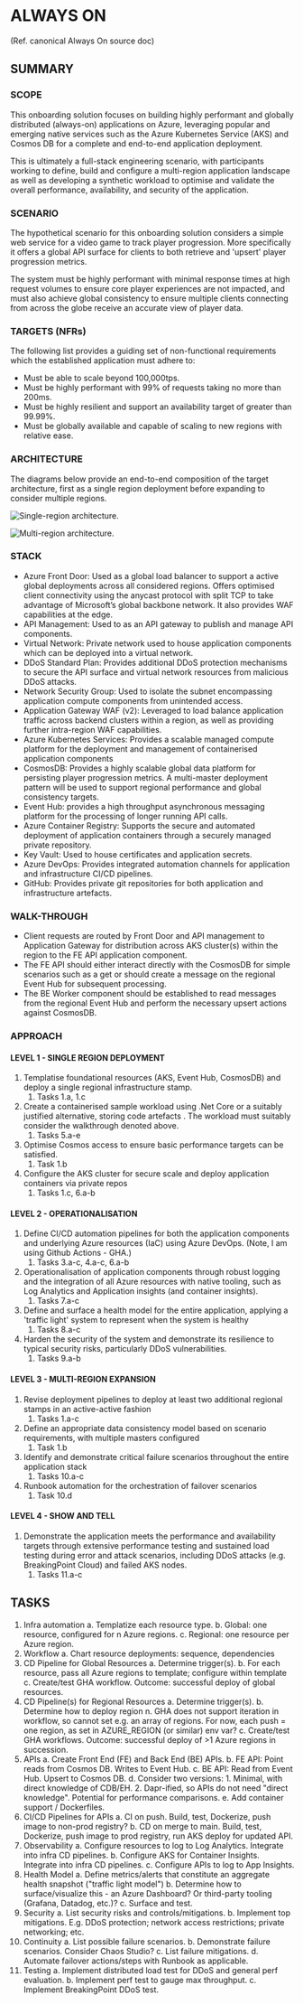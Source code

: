 # ALWAYS ON

(Ref. canonical Always On source doc)

## SUMMARY

### SCOPE

This onboarding solution focuses on building highly performant and globally distributed (always-on) applications on Azure, leveraging popular and emerging native services such as the Azure Kubernetes Service (AKS) and Cosmos DB for a complete and end-to-end application deployment.

This is ultimately a full-stack engineering scenario, with participants working to define, build and configure a multi-region application landscape as well as developing a synthetic workload to optimise and validate the overall performance, availability, and security of the application.

### SCENARIO

The hypothetical scenario for this onboarding solution considers a simple web service for a video game to track player progression. More specifically it offers a global API surface for clients to both retrieve and 'upsert' player progression metrics.
 
The system must be highly performant with minimal response times at high request volumes to ensure core player experiences are not impacted, and must also achieve global consistency to ensure multiple clients connecting from across the globe receive an accurate view of player data.

### TARGETS (NFRs)

The following list provides a guiding set of non-functional requirements which the established application must adhere to:

- Must be able to scale beyond 100,000tps.
- Must be highly performant with 99% of requests taking no more than 200ms.
- Must be highly resilient and support an availability target of greater than 99.99%.
- Must be globally available and capable of scaling to new regions with relative ease.

### ARCHITECTURE

The diagrams below provide an end-to-end composition of the target architecture, first as a single region deployment before expanding to consider multiple regions.

![Single-region architecture.](/media/images/arch1.png 'Single-region architecture')

![Multi-region architecture.](/media/images/arch2.png 'Multi-region architecture')

### STACK

- Azure Front Door: Used as a global load balancer to support a active global deployments across all considered regions. Offers optimised client connectivity using the anycast protocol with split TCP to take advantage of Microsoft’s global backbone network. It also provides WAF capabilities at the edge.
- API Management: Used to as an API gateway to publish and manage API components.
- Virtual Network: Private network used to house application components which can be deployed into a virtual network.
- DDoS Standard Plan: Provides additional DDoS protection mechanisms to secure the API surface and virtual network resources from malicious DDoS attacks.
- Network Security Group: Used to isolate the subnet encompassing application compute components from unintended access.
- Application Gateway WAF (v2): Leveraged to load balance application traffic across backend clusters within a region, as well as providing further intra-region WAF capabilities.
- Azure Kubernetes Services: Provides a scalable managed compute platform for the deployment and management of containerised application components
- CosmosDB: Provides a highly scalable global data platform for persisting player progression metrics. A multi-master deployment pattern will be used to support regional performance and global consistency targets.
- Event Hub: provides a high throughput asynchronous messaging platform for the processing of longer running API calls.
- Azure Container Registry: Supports the secure and automated deployment of application containers through a securely managed private repository.
- Key Vault: Used to house certificates and application secrets.
- Azure DevOps: Provides integrated automation channels for application and infrastructure CI/CD pipelines.
- GitHub: Provides private git repositories for both application and infrastructure artefacts.

### WALK-THROUGH

- Client requests are routed by Front Door and API management to Application Gateway for distribution across AKS cluster(s) within the region to the FE API application component.
- The FE API should either interact directly with the CosmosDB for simple scenarios such as a get or should create a message on the regional Event Hub for subsequent processing.
- The BE Worker component should be established to read messages from the regional Event Hub and perform the necessary upsert actions against CosmosDB.

### APPROACH

#### LEVEL 1 - SINGLE REGION DEPLOYMENT

1. Templatise foundational resources (AKS, Event Hub, CosmosDB)  and deploy a single regional infrastructure stamp.
   1. Tasks 1.a, 1.c
2. Create a containerised sample workload using .Net Core or a suitably justified alternative, storing code artefacts . The workload must suitably consider the walkthrough denoted above.
   1. Tasks 5.a-e
3. Optimise Cosmos access to ensure basic performance targets can be satisfied.
   1. Task 1.b
4. Configure the AKS cluster for secure scale and deploy application containers via private repos
   1. Tasks 1.c, 6.a-b

#### LEVEL 2 - OPERATIONALISATION

1. Define CI/CD automation pipelines for both the application components and underlying Azure resources (IaC) using Azure DevOps. (Note, I am using Github Actions - GHA.)
   1. Tasks 3.a-c, 4.a-c, 6.a-b
2. Operationalisation of application components through robust logging and the integration of all Azure resources with native tooling, such as Log Analytics and Application insights (and container insights).
   1. Tasks 7.a-c
3. Define and surface a health model for the entire application, applying a 'traffic light' system to represent when the system is healthy
   1. Tasks 8.a-c
4. Harden the security of the system and demonstrate its resilience to typical security risks, particularly DDoS vulnerabilities.
   1. Tasks 9.a-b

#### LEVEL 3 - MULTI-REGION EXPANSION

1. Revise deployment pipelines to deploy at least two additional regional stamps in an active-active fashion
   1. Tasks 1.a-c
2. Define an appropriate data consistency model based on scenario requirements, with multiple masters configured
   1. Task 1.b
3. Identify and demonstrate critical failure scenarios throughout the entire application stack
   1. Tasks 10.a-c
4. Runbook automation for the orchestration of failover scenarios
   1. Task 10.d

#### LEVEL 4 - SHOW AND TELL

1. Demonstrate the application meets the performance and availability targets through extensive performance testing and sustained load testing during error and attack scenarios, including DDoS attacks (e.g. BreakingPoint Cloud) and failed AKS nodes.
   1. Tasks 11.a-c

## TASKS

1. Infra automation
  a. Templatize each resource type.
  b. Global: one resource, configured for n Azure regions.
  c. Regional: one resource per Azure region.
2. Workflow
  a. Chart resource deployments: sequence, dependencies
3. CD Pipeline for Global Resources
  a. Determine trigger(s).
  b. For each resource, pass all Azure regions to template; configure within template
  c. Create/test GHA workflow. Outcome: successful deploy of global resources.
4. CD Pipeline(s) for Regional Resources
  a. Determine trigger(s).
  b. Determine how to deploy region n. GHA does not support iteration in workflow, so cannot set e.g. an array of regions. For now, each push = one region, as set in AZURE_REGION (or similar) env var?
  c. Create/test GHA workflows. Outcome: successful deploy of >1 Azure regions in succession.
5. APIs
  a. Create Front End (FE) and Back End (BE) APIs.
  b. FE API: Point reads from Cosmos DB. Writes to Event Hub.
  c. BE API: Read from Event Hub. Upsert to Cosmos DB.
  d. Consider two versions: 1. Minimal, with direct knowledge of CDB/EH. 2. Dapr-ified, so APIs do not need "direct knowledge". Potential for performance comparisons.
  e. Add container support / Dockerfiles.
6. CI/CD Pipelines for APIs
  a. CI on push. Build, test, Dockerize, push image to non-prod registry?
  b. CD on merge to main. Build, test, Dockerize, push image to prod registry, run AKS deploy for updated API.
7. Observability
  a. Configure resources to log to Log Analytics. Integrate into infra CD pipelines.
  b. Configure AKS for Container Insights. Integrate into infra CD pipelines.
  c. Configure APIs to log to App Insights.
8. Health Model
  a. Define metrics/alerts that constitute an aggregate health snapshot ("traffic light model")
  b. Determine how to surface/visualize this - an Azure Dashboard? Or third-party tooling (Grafana, Datadog, etc.)?
  c. Surface and test.
9. Security
  a. List security risks and controls/mitigations.
  b. Implement top mitigations. E.g. DDoS protection; network access restrictions; private networking; etc.
10. Continuity
  a. List possible failure scenarios.
  b. Demonstrate failure scenarios. Consider Chaos Studio?
  c. List failure mitigations.
  d. Automate failover actions/steps with Runbook as applicable.
11. Testing
  a. Implement distributed load test for DDoS and general perf evaluation.
  b. Implement perf test to gauge max throughput.
  c. Implement BreakingPoint DDoS test.
